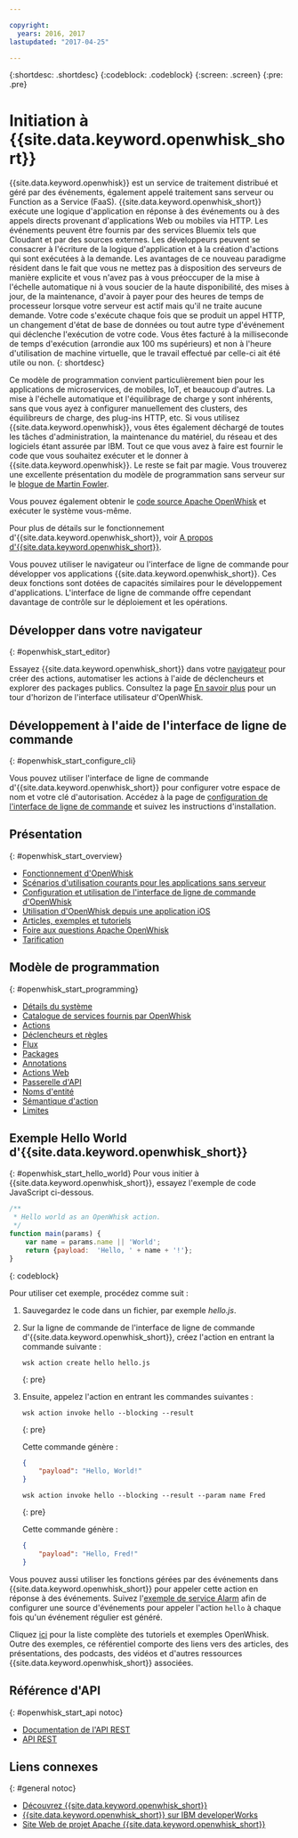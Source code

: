 ```yaml
---

copyright:
  years: 2016, 2017
lastupdated: "2017-04-25"

---
```


{:shortdesc: .shortdesc}
{:codeblock: .codeblock}
{:screen: .screen}
{:pre: .pre}

# Initiation à {{site.data.keyword.openwhisk_short}}


{{site.data.keyword.openwhisk}} est un service de traitement distribué et géré par des événements, également appelé traitement sans serveur ou Function as a Service (FaaS). {{site.data.keyword.openwhisk_short}} exécute une logique d'application en réponse à des événements ou à des appels directs provenant d'applications Web ou mobiles via HTTP. Les événements peuvent être fournis par des services Bluemix tels que Cloudant et par des sources externes. Les développeurs peuvent se consacrer à l'écriture de la logique d'application et à la création d'actions qui sont exécutées à la demande.
Les avantages de ce nouveau paradigme résident dans le fait que vous ne mettez pas à disposition des serveurs de manière explicite et vous n'avez pas à vous préoccuper de la mise à l'échelle automatique ni à vous soucier de la haute disponibilité, des mises à jour, de la maintenance, d'avoir à payer pour des heures de temps de processeur lorsque votre serveur est actif mais qu'il ne traite aucune demande.
Votre code s'exécute chaque fois que se produit un appel HTTP, un changement d'état de base de données ou tout autre type d'événement qui déclenche l'exécution de votre code.
Vous êtes facturé à la milliseconde de temps d'exécution (arrondie aux 100 ms supérieurs) et non à l'heure d'utilisation de machine virtuelle, que le travail effectué par celle-ci ait été utile ou non.
{: shortdesc}

Ce modèle de programmation convient particulièrement bien pour les applications de microservices, de mobiles, IoT, et beaucoup d'autres. La mise à l'échelle automatique et l'équilibrage de charge y sont inhérents, sans que vous ayez à configurer manuellement des clusters, des équilibreurs de charge, des plug-ins HTTP, etc. Si vous utilisez {{site.data.keyword.openwhisk}}, vous êtes également déchargé de toutes les tâches d'administration, la maintenance du matériel, du réseau et des logiciels étant assurée par IBM. Tout ce que vous avez à faire est fournir le code que vous souhaitez exécuter et le donner à {{site.data.keyword.openwhisk}}. Le reste se fait par magie. Vous trouverez une excellente présentation du modèle de programmation sans serveur sur le [blogue de Martin Fowler](https://martinfowler.com/articles/serverless.html).

Vous pouvez également obtenir le [code source Apache OpenWhisk](https://github.com/openwhisk/openwhisk) et exécuter le système vous-même. 

Pour plus de détails sur le fonctionnement d'{{site.data.keyword.openwhisk_short}}, voir [A propos d'{{site.data.keyword.openwhisk_short}}](./openwhisk_about.html).

Vous pouvez utiliser le navigateur ou l'interface de ligne de commande pour développer vos applications {{site.data.keyword.openwhisk_short}}.
Ces deux fonctions sont dotées de capacités similaires pour le développement d'applications. L'interface de ligne de commande offre cependant davantage de contrôle sur le déploiement et les opérations.

## Développer dans votre navigateur
{: #openwhisk_start_editor}

Essayez {{site.data.keyword.openwhisk_short}} dans votre [navigateur](https://console.{DomainName}/openwhisk/editor) pour créer des actions, automatiser les actions à l'aide de déclencheurs et explorer des packages publics. 
Consultez la page [En savoir plus](https://console.{DomainName}/openwhisk/learn) pour un tour d'horizon de l'interface utilisateur d'OpenWhisk.

## Développement à l'aide de l'interface de ligne de commande
{: #openwhisk_start_configure_cli}

Vous pouvez utiliser l'interface de ligne de commande d'{{site.data.keyword.openwhisk_short}} pour configurer votre espace de nom et votre clé d'autorisation.
Accédez à la page de [configuration de l'interface de ligne de commande](https://console.{DomainName}/openwhisk/cli) et suivez les instructions d'installation.

## Présentation
{: #openwhisk_start_overview}
- [Fonctionnement d'OpenWhisk](./openwhisk_about.html)
- [Scénarios d'utilisation courants pour les applications sans serveur](./openwhisk_use_cases.html)
- [Configuration et utilisation de l'interface de ligne de commande d'OpenWhisk](./openwhisk_cli.html)
- [Utilisation d'OpenWhisk depuis une application iOS](./openwhisk_mobile_sdk.html)
- [Articles, exemples et tutoriels](https://github.com/openwhisk/openwhisk-external-resources)
- [Foire aux questions Apache OpenWhisk](http://openwhisk.org/faq)
- [Tarification](https://console.ng.bluemix.net/openwhisk/learn/pricing)

## Modèle de programmation
{: #openwhisk_start_programming}
- [Détails du système](./openwhisk_reference.html)
- [Catalogue de services fournis par OpenWhisk](./openwhisk_catalog.html)
- [Actions](./openwhisk_actions.html)
- [Déclencheurs et règles](./openwhisk_triggers_rules.html)
- [Flux](./openwhisk_feeds.html)
- [Packages](./openwhisk_packages.html)
- [Annotations](./openwhisk_annotations.html)
- [Actions Web](./openwhisk_webactions.html)
- [Passerelle d'API](./openwhisk_apigateway.html)
- [Noms d'entité](./openwhisk_reference.html#openwhisk_entities)
- [Sémantique d'action](./openwhisk_reference.html#openwhisk_semantics)
- [Limites](./openwhisk_reference.html#openwhisk_syslimits)

## Exemple Hello World d'{{site.data.keyword.openwhisk_short}}
{: #openwhisk_start_hello_world}
Pour vous initier à {{site.data.keyword.openwhisk_short}}, essayez l'exemple de code JavaScript ci-dessous.

```javascript
/**
 * Hello world as an OpenWhisk action.
 */
function main(params) {
    var name = params.name || 'World';
    return {payload:  'Hello, ' + name + '!'};
}
```
{: codeblock}

Pour utiliser cet exemple, procédez comme suit :

1. Sauvegardez le code dans un fichier, par exemple *hello.js*.

2. Sur la ligne de commande de l'interface de ligne de commande d'{{site.data.keyword.openwhisk_short}}, créez l'action en entrant la
commande suivante :

    ```
    wsk action create hello hello.js
    ```
    {: pre}

3. Ensuite, appelez l'action en entrant les commandes suivantes :

    ```
    wsk action invoke hello --blocking --result
    ```
    {: pre}  

    Cette commande génère :

    ```json
    {
        "payload": "Hello, World!"
    }
    ```
    
    ```
    wsk action invoke hello --blocking --result --param name Fred
    ```
    {: pre}  

    Cette commande génère :

    ```json
    {
        "payload": "Hello, Fred!"
    }
    ```

Vous pouvez aussi utiliser les fonctions gérées par des événements dans {{site.data.keyword.openwhisk_short}} pour appeler cette action en réponse à des événements. Suivez l'[exemple de service Alarm](./openwhisk_packages.html#openwhisk_packages_trigger) afin de configurer une source d'événements pour appeler l'action `hello` à chaque fois qu'un événement régulier est généré.

Cliquez [ici](https://github.com/openwhisk/openwhisk-external-resources#sample-applications) pour la liste complète des tutoriels et exemples OpenWhisk. Outre des exemples, ce référentiel comporte des liens vers des articles, des présentations, des podcasts, des vidéos et d'autres ressources {{site.data.keyword.openwhisk_short}} associées.

## Référence d'API
{: #openwhisk_start_api notoc}
* [Documentation de l'API REST](./openwhisk_reference.html#openwhisk_ref_restapi)
* [API REST](https://console.{DomainName}/apidocs/98)

## Liens connexes
{: #general notoc}
* [Découvrez {{site.data.keyword.openwhisk_short}}](http://www.ibm.com/cloud-computing/bluemix/openwhisk/)
* [{{site.data.keyword.openwhisk_short}} sur IBM developerWorks](https://developer.ibm.com/openwhisk/)
* [Site Web de projet Apache {{site.data.keyword.openwhisk_short}}](http://openwhisk.org)
